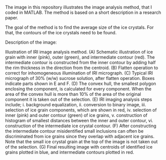 The image in this repository illustrates the image analysis method, that I coded in MATLAB. The method is based on a short description in a research paper. 

The goal of the method is to find the average size of the ice crystals. For that, the contours of the ice crystals need to be found. 

Description of the image: 

Illustration of IRI image analysis method. 
(A) Schematic illustration of ice grain with inner (pink), outer (green), and intermediate contour (red). 
The intermediate contour is constructed from the inner contour by adding half the rim thickness in the direction from the centroid. 
(B) Flatten operation to correct for inhomogeneous illumination of IRI micrograph. 
(C) Typical IRI micrograph of 30% (w/w) sucrose solution, after flatten operation. Boxes indicate parts shown in E and F. 
(D) The convex hull, the smallest polygon enclosing the component, is calculated for every component. When the area of the convex hull is more than 10% of the area of the original component it is taken out of the selection. 
(E) IRI imaging analysis steps include; 
i. background equalization, 
ii. conversion to binary image, 
iii. selection of ice grain components, which are shown in red, 
iv. selection of inner (pink) and outer contour (green) of ice grains, 
v. construction of histogram of smallest distances between the inner and outer contour, 
vi. construction of the intermediate ice crystal contour. 
(F) After constructing the intermediate contour misidentified small inclusions can often be discriminated from ice grains since they overlap with adjacent ice grains. Note that the small ice crystal grain at the top of the image is not taken out of the selection. 
(G) Final resulting image with centroids of identified ice grains plotted in blue, and intermediate contours plotted in red. 
